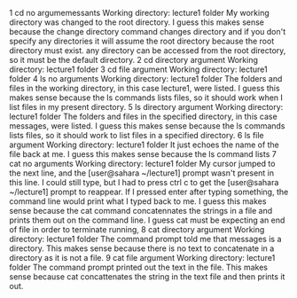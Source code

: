 1 cd no argumemessants
Working directory: lecture1 folder
My working directory was changed to the root directory. I guess this makes sense because the change directory command changes directory and if you don't specify any directories it will assume the root directory because the root directory must exist. any directory can be accessed from the root directory, so it must be the default directory.
2 cd directory argument
Working directory: lecture1 folder
3 cd file argument
Working directory: lecture1 folder
4 ls no arguments
Working directory: lecture1 folder
The folders and files in the working directory, in this case lecture1, were listed. I guess this makes sense because the ls commands lists files, so it should work when I list files in my present directory.
5 ls directory argument
Working directory: lecture1 folder
The folders and files in the specified directory, in this case messages, were listed. I guess this makes sense because the ls commands lists files, so it should work to list files in a specified directory.
6 ls file argument
Working directory: lecture1 folder
It just echoes the name of the file back at me. I guess this makes sense because the ls command lists 
7 cat no arguments
Working directory: lecture1 folder
My cursor jumped to the next line, and the [user@sahara ~/lecture1] prompt wasn't present in this line. I could still type, but I had to press ctrl c to get the [user@sahara ~/lecture1] prompt to reappear. If I pressed enter after typing something, the command line would print what I typed back to me. I guess this makes sense because the cat command concatennates the strings in a file and prints them out on the command line. I guess cat must be expecting an end of file in order to terminate running, 
8 cat directory argument
Working directory: lecture1 folder
The command prompt told me that messages is a directory. This makes sense because there is no text to concatenate in a directory as it is not a file. 
9 cat file argument
Working directory: lecture1 folder
The command prompt printed out the text in the file. This makes sense because cat concattenates the string in the text file and then prints it out.

